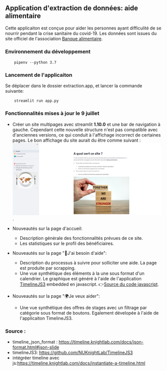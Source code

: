## Application d'extraction de données: aide alimentaire

Cette applicaiton est conçue pour aider les personnes ayant difficulité de se nourrir pendant la crise sanitaire du
covid-19. Les données sont issues du site officiel de l'association [Banque alimentaire](https://bapif.banquealimentaire.org/).



### Environnement du développement
        pipenv --python 3.7
### Lancement de l'applicaiton
Se déplacer dans le dossier extraction.app, et lancer la commande suivante:
        
        streamlit run app.py

### Fonctionnalités mises à jour le 9 juillet 
- Créer un site multipages avec streamlit **1.10.0** et une bar de navigation à gauche. Cependant cette nouvelle structure n'est pas compatible avec d'anciennes versions, ce qui conduit à l'affichage incorrect de certaines pages. Le bon affichage du site aurait du être comme suivant :
![page_accueil](img/page_accueil.png).

- Nouveautés sur la page d'accueil:
  - Description générale des fonctionnalités prévues de ce site.
  - Les statistiques sur le profil des bénéficiaires.
  
- Nouveautés sur la page "🥐J'ai besoin d'aide":
  - Description du processus à suivre pour solliciter une aide. La page est produite par scrapping.
  - Une vue synthétique des éléments à la une sous format d'un calendrier. Le graphique
  est généré à l'aide de l'application  [TimelineJS3](https://github.com/NUKnightLab/TimelineJS3) embedded en javascript.
  👉[Source du code javascript](https://timeline.knightlab.com/docs/instantiate-a-timeline.html).
  
- Nouveautés sur la page "🌍Je veux aider":

    - Une vue synthétique des offres de stages avec un filtrage par catégorie sous format de boutons. Egalement dévelopée
à l'aide de l'applicaiton TimelineJS3.

### Source :

- timeline_json_format : https://timeline.knightlab.com/docs/json-format.html#json-slide
- timelineJS3: https://github.com/NUKnightLab/TimelineJS3
- intégréer timeline avec js:https://timeline.knightlab.com/docs/instantiate-a-timeline.html